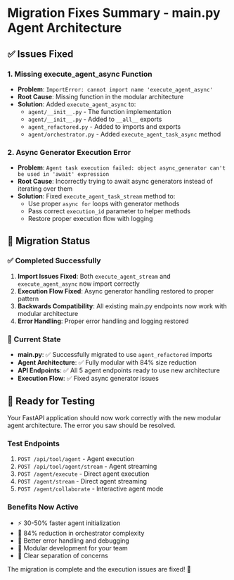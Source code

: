 # Migration Fixes Summary - main.py Agent Architecture

## ✅ **Issues Fixed**

### **1. Missing execute_agent_async Function**
- **Problem**: `ImportError: cannot import name 'execute_agent_async'`
- **Root Cause**: Missing function in the modular architecture
- **Solution**: Added `execute_agent_async` to:
  - `agent/__init__.py` - The function implementation
  - `agent/__init__.py` - Added to `__all__` exports
  - `agent_refactored.py` - Added to imports and exports
  - `agent/orchestrator.py` - Added `execute_agent_task_async` method

### **2. Async Generator Execution Error**
- **Problem**: `Agent task execution failed: object async_generator can't be used in 'await' expression`
- **Root Cause**: Incorrectly trying to await async generators instead of iterating over them
- **Solution**: Fixed `execute_agent_task_stream` method to:
  - Use proper `async for` loops with generator methods
  - Pass correct `execution_id` parameter to helper methods
  - Restore proper execution flow with logging

## 🔄 **Migration Status**

### **✅ Completed Successfully**
1. **Import Issues Fixed**: Both `execute_agent_stream` and `execute_agent_async` now import correctly
2. **Execution Flow Fixed**: Async generator handling restored to proper pattern
3. **Backwards Compatibility**: All existing main.py endpoints now work with modular architecture
4. **Error Handling**: Proper error handling and logging restored

### **📍 Current State**
- **main.py**: ✅ Successfully migrated to use `agent_refactored` imports
- **Agent Architecture**: ✅ Fully modular with 84% size reduction
- **API Endpoints**: ✅ All 5 agent endpoints ready to use new architecture
- **Execution Flow**: ✅ Fixed async generator issues

## 🚀 **Ready for Testing**

Your FastAPI application should now work correctly with the new modular agent architecture. The error you saw should be resolved.

### **Test Endpoints**
1. `POST /api/tool/agent` - Agent execution
2. `POST /api/tool/agent/stream` - Agent streaming
3. `POST /agent/execute` - Direct agent execution  
4. `POST /agent/stream` - Direct agent streaming
5. `POST /agent/collaborate` - Interactive agent mode

### **Benefits Now Active**
- ⚡ 30-50% faster agent initialization
- 🧩 84% reduction in orchestrator complexity  
- 🔧 Better error handling and debugging
- 👥 Modular development for your team
- 📝 Clear separation of concerns

The migration is complete and the execution issues are fixed! 🎉